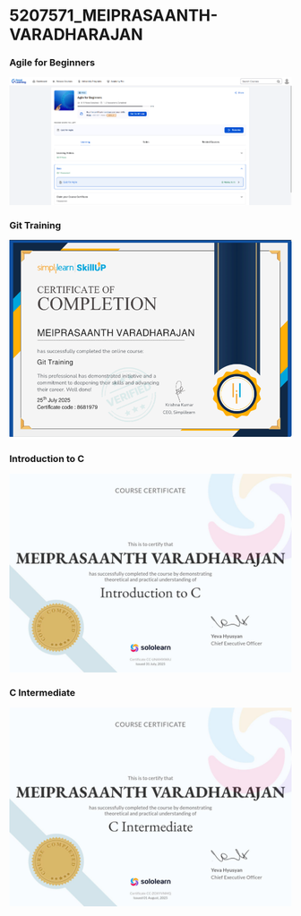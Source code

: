 # 5207571\_MEIPRASAANTH-VARADHARAJAN


### Agile for Beginners
![Agile for Beginners - Course Completion](SDLC/Agile_for_Beginners.png)

### Git Training
![Git Training - Course Completion](Git/Git-Training_by_Simplelearn.png)

### Introduction to C
![Introducton to C - Course Completion](C%20Programming/Introduction_to_C.jpg)

### C Intermediate
![C Intermediate - Course Completion](C%20Programming/C_Intermediate.jpg)





